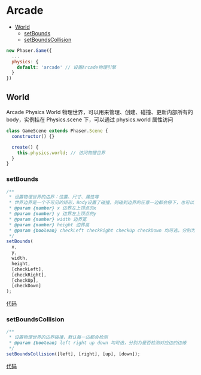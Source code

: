 # Arcade

- [World](#world)
  - [setBounds](#setbounds)
  - [setBoundsCollision](#setboundscollision)

```js
new Phaser.Game({
  ...
  physics: {
    default: 'arcade' // 设置Arcade物理引擎
  }
})
```

## World

Arcade Physics World 物理世界，可以用来管理、创建、碰撞、更新内部所有的 body，实例挂在 Physics.scene 下，可以通过 physics.world 属性访问

```js
class GameScene extends Phaser.Scene {
  constructor() {}

  create() {
    this.physics.world; // 访问物理世界
  }
}
```

### setBounds

```js
/**
 * 设置物理世界的边界：位置、尺寸、属性等
 * 世界边界是一个不可见的矩形，Body设置了碰撞，则碰到边界的任意一边都会停下，也可以设置检测哪一边。
 * @param {number} x 边界左上顶点的x
 * @param {number} y 边界左上顶点的y
 * @param {number} width 边界宽
 * @param {number} height 边界高
 * @param {boolean} checkLeft checkRight checkUp checkDown 均可选，分别为是否检测对应边的边缘
 */
setBounds(
  x,
  y,
  width,
  height,
  [checkLeft],
  [checkRight],
  [checkUp],
  [checkDown]
);
```

[代码](../../phaser3-examples/src/views/physics/arcade/bounds.vue)

### setBoundsCollision

```js
/**
 * 设置物理世界的边界碰撞，默认每一边都会检测
 * @param {boolean} left right up down 均可选，分别为是否检测对应边的边缘
 */
setBoundsCollision([left], [right], [up], [down]);
```

[代码](../../phaser3-examples/src/views/physics/arcade/bounds.vue)
